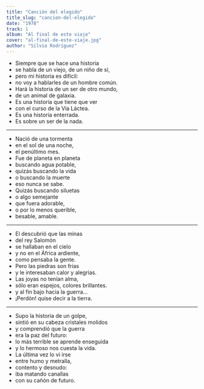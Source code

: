 ```yaml
---
title: "Canción del elegido"
title_slug: "cancion-del-elegido"
date: "1978"
track: 1
album: "Al final de este viaje"
cover: "al-final-de-este-viaje.jpg"
author: "Silvio Rodríguez"
---
```


- Siempre que se hace una historia
- se habla de un viejo, de un niño de sí,
- pero mi historia es difícil:
- no voy a hablarles de un hombre común.
- Hará la historia de un ser de otro mundo,
- de un animal de galaxia.
- Es una historia que tiene que ver
- con el curso de la Vía Láctea.
- Es una historia enterrada.
- Es sobre un ser de la nada.

---

- Nació de una tormenta
- en el sol de una noche,
- el penúltimo mes.
- Fue de planeta en planeta
- buscando agua potable,
- quizás buscando la vida
- o buscando la muerte
- eso nunca se sabe.
- Quizás buscando siluetas
- o algo semejante
- que fuera adorable,
- o por lo menos querible,
- besable, amable.

---

- El descubrió que las minas
- del rey Salomón
- se hallaban en el cielo
- y no en el África ardiente,
- como pensaba la gente.
- Pero las piedras son frías
- y le interesaban calor y alegrías.
- Las joyas no tenían alma,
- sólo eran espejos, colores brillantes.
- y al fin bajo hacia la guerra...
- ¡Perdón! quise decir a la tierra.

---

- Supo la historia de un golpe,
- sintió en su cabeza cristales molidos
- y comprendió que la guerra
- era la paz del futuro:
- lo más terrible se aprende enseguida
- y lo hermoso nos cuesta la vida.
- La última vez lo vi irse
- entre humo y metralla,
- contento y desnudo:
- iba matando canallas
- con su cañón de futuro.
